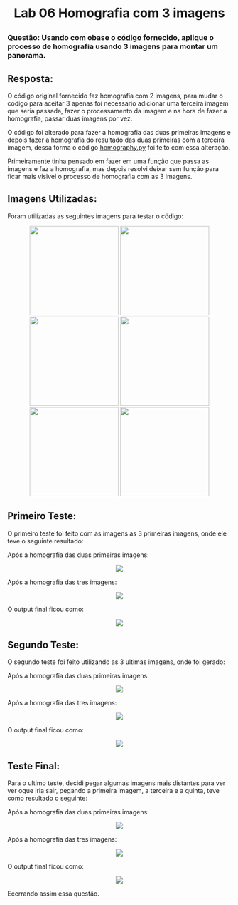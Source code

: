 <h1>
    <p align="center">
        Lab 06 Homografia com 3 imagens
    </p>
</h1>

### Questão: Usando com obase o [código](./homography_Or.py) fornecido, aplique o processo de homografia usando 3 imagens para montar um panorama.


## Resposta:

O código original fornecido faz homografia com 2 imagens, para mudar o código para aceitar 3 apenas foi necessario adicionar uma terceira imagem que seria passada, fazer o processamento da imagem e na hora de fazer a homografia, passar duas imagens por vez.  

O código foi alterado para fazer a homografia das duas primeiras imagens e depois fazer a homografia do resultado das duas primeiras com a terceira imagem, dessa forma o código [homography.py](./homography.py) foi feito com essa alteração.  

Primeiramente tinha pensado em fazer em uma função que passa as imagens e faz a homografia, mas depois resolvi deixar sem função para ficar mais visivel o processo de homografia com as 3 imagens.  

## Imagens Utilizadas:
Foram utilizadas as seguintes imagens para testar o código:  

<p align="center">
  <img src="01.jpg" width="200"/>
  <img src="02.jpg" width="200"/>
  <img src="03.jpg" width="200"/>
  <img src="04.jpg" width="200"/>
  <img src="05.jpg" width="200"/>
  <img src="06.jpg" width="200"/>
</p>


## Primeiro Teste:
O primeiro teste foi feito com as imagens as 3 primeiras imagens, onde ele teve o seguinte resultado:

Após a homografia das duas primeiras imagens:
<p align="center">
    <img src="resultados_1/combined_image.jpg">
</p>

Após a homografia das tres imagens:
<p align="center">
    <img src="resultados_1/combined_image2.jpg">
</p>

O output final ficou como:
<p align="center">
    <img src="resultados_1/output_image.jpg">
</p>

## Segundo Teste:
O segundo teste foi feito utilizando as 3 ultimas imagens, onde foi gerado:

Após a homografia das duas primeiras imagens:
<p align="center">
    <img src="resultados_2/combined_image.jpg">
</p>

Após a homografia das tres imagens:
<p align="center">
    <img src="resultados_2/combined_image2.jpg">
</p>

O output final ficou como:
<p align="center">
    <img src="resultados_2/output_image.jpg">
</p>


## Teste Final:
Para o ultimo teste, decidi pegar algumas imagens mais distantes para ver ver oque iria sair, pegando a primeira imagem, a terceira e a quinta, teve como resultado o seguinte:

Após a homografia das duas primeiras imagens:
<p align="center">
    <img src="resultados_3/combined_image.jpg">
</p>

Após a homografia das tres imagens:
<p align="center">
    <img src="resultados_3/combined_image2.jpg">
</p>

O output final ficou como:
<p align="center">
    <img src="resultados_3/output_image.jpg">
</p>

Ecerrando assim essa questão.
